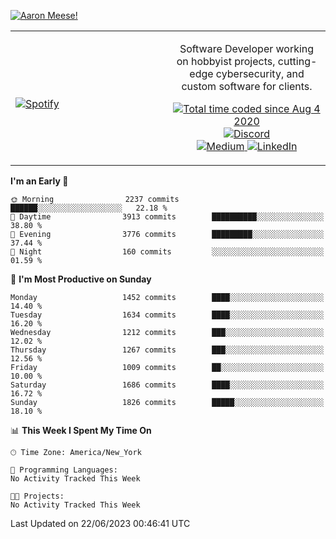 [![Aaron Meese!](https://user-images.githubusercontent.com/17814535/88975338-a2aabf00-d27f-11ea-963f-8a19608716b4.png)](https://github.com/ajmeese7/readme-ascii "README ASCII")

<!-- Modified from project here: https://github.com/novatorem/novatorem -->
<table width="100%">
  <tr>
  <td width="50%">

&nbsp; <br> [![Spotify](https://ajmeese7.vercel.app/api/spotify)](https://open.spotify.com/user/ajmeese)

  </td>
  <td width="50%">
    <p align="center">
    Software Developer working on hobbyist projects, cutting-edge cybersecurity, and custom software for clients.
    </p>
    <p align="center">
      <a href="https://wakatime.com/@f726891d-3b02-46cd-9b60-e8c59f9e2b14">
        <img src="https://wakatime.com/badge/user/f726891d-3b02-46cd-9b60-e8c59f9e2b14.svg" alt="Total time coded since Aug 4 2020" title="WakaTime" />
      </a>
      <a href="http://link.aaronmeese.com/discord">
        <img src="https://img.shields.io/badge/discord-ajmeese7%234835-369?style=flat-square&logo=discord&logoColor=white&color=purple" alt="Discord" title="Discord">
      </a>
      <br />
      <a href="https://link.aaronmeese.com/medium">
        <img src="https://img.shields.io/badge/medium-ajmeese7-1DB954?style=flat-square&logo=medium&logoColor=white" alt="Medium" title="Medium">
      </a>
      <a href="https://link.aaronmeese.com/linkedin">
        <img src="https://img.shields.io/badge/linkedIn-aaronmeese-1DB954?style=flat-square&logo=linkedin&logoColor=white&color=blue" alt="LinkedIn" title="LinkedIn">
      </a>
    </p>
  </td>

</table>

[//]: <> (The `&nbsp;` is to have Aphelion take up more space)

<!--START_SECTION:waka-->
**I'm an Early 🐤** 

```text
🌞 Morning                2237 commits        ██████░░░░░░░░░░░░░░░░░░░   22.18 % 
🌆 Daytime                3913 commits        ██████████░░░░░░░░░░░░░░░   38.80 % 
🌃 Evening                3776 commits        █████████░░░░░░░░░░░░░░░░   37.44 % 
🌙 Night                  160 commits         ░░░░░░░░░░░░░░░░░░░░░░░░░   01.59 % 
```
📅 **I'm Most Productive on Sunday** 

```text
Monday                   1452 commits        ████░░░░░░░░░░░░░░░░░░░░░   14.40 % 
Tuesday                  1634 commits        ████░░░░░░░░░░░░░░░░░░░░░   16.20 % 
Wednesday                1212 commits        ███░░░░░░░░░░░░░░░░░░░░░░   12.02 % 
Thursday                 1267 commits        ███░░░░░░░░░░░░░░░░░░░░░░   12.56 % 
Friday                   1009 commits        ██░░░░░░░░░░░░░░░░░░░░░░░   10.00 % 
Saturday                 1686 commits        ████░░░░░░░░░░░░░░░░░░░░░   16.72 % 
Sunday                   1826 commits        █████░░░░░░░░░░░░░░░░░░░░   18.10 % 
```


📊 **This Week I Spent My Time On** 

```text
🕑︎ Time Zone: America/New_York

💬 Programming Languages: 
No Activity Tracked This Week

🐱‍💻 Projects: 
No Activity Tracked This Week
```


 Last Updated on 22/06/2023 00:46:41 UTC
<!--END_SECTION:waka-->
